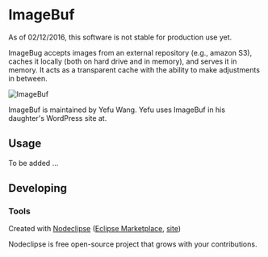 

# ImageBuf

As of 02/12/2016, this software is not stable for production use yet. 

ImageBug accepts images from an external repository (e.g., amazon S3), caches it locally (both on hard drive and in memory), and serves it in memory. It acts as a transparent cache with the ability to make adjustments in between.  

![ImageBuf](https://s3.amazonaws.com/wangyefucom/imagebuf.jpg "Image buf diagram")

ImageBuf is maintained by Yefu Wang. Yefu uses ImageBuf in his daughter's WordPress site at. 

## Usage

To be added ...

## Developing



### Tools

Created with [Nodeclipse](https://github.com/Nodeclipse/nodeclipse-1)
 ([Eclipse Marketplace](http://marketplace.eclipse.org/content/nodeclipse), [site](http://www.nodeclipse.org))   

Nodeclipse is free open-source project that grows with your contributions.
